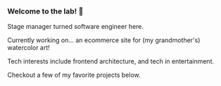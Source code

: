 ### Welcome to the lab! 👋

Stage manager turned software engineer here. 

Currently working on... an ecommerce site for (my grandmother's) watercolor art!

Tech interests include frontend architecture, and tech in entertainment. 

Checkout a few of my favorite projects below. 


<!--
**anerolabs/anerolabs** is a ✨ _special_ ✨ repository because its `README.md` (this file) appears on your GitHub profile.

Here are some ideas to get you started:

- 🔭 I’m currently working on ...
- 🌱 I’m currently learning ...
- 👯 I’m looking to collaborate on ...
- 🤔 I’m looking for help with ...
- 💬 Ask me about ...
- 📫 How to reach me: ...
- 😄 Pronouns: ...
- ⚡ Fun fact: ...
-->
